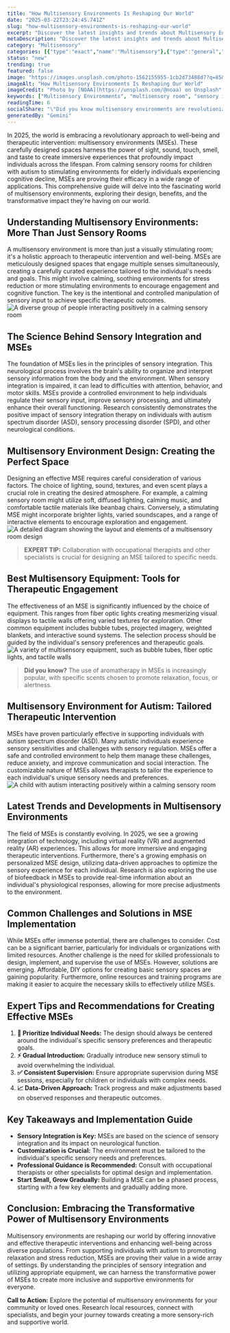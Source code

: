 ```yaml
---
title: "How Multisensory Environments Is Reshaping Our World"
date: "2025-03-22T23:24:45.741Z"
slug: "how-multisensory-environments-is-reshaping-our-world"
excerpt: "Discover the latest insights and trends about Multisensory Environments. This comprehensive guide covers everything you need to know about Multisensory Environments in 2025."
metaDescription: "Discover the latest insights and trends about Multisensory Environments. This comprehensive guide covers everything you need to know about Multisensory Env..."
category: "Multisensory"
categories: [{"type":"exact","name":"Multisensory"},{"type":"general","name":"Healthcare"},{"type":"medium","name":"Therapeutic Design"},{"type":"specific","name":"Sensory Integration Therapy"},{"type":"niche","name":"Autism Spectrum Disorder"}]
status: "new"
trending: true
featured: false
image: "https://images.unsplash.com/photo-1562155955-1cb2d73488d7?q=85&w=1200&fit=max&fm=webp&auto=compress"
imageAlt: "How Multisensory Environments Is Reshaping Our World"
imageCredit: "Photo by [NOAA](https://unsplash.com/@noaa) on Unsplash"
keywords: ["Multisensory Environments", "multisensory room", "sensory integration therapy", "multisensory environment design", "best multisensory equipment", "calming sensory room", "sensory room benefits", "buy multisensory equipment", "create a sensory room", "multisensory environment for autism"]
readingTime: 6
socialShare: "\"Did you know multisensory environments are revolutionizing therapy by harnessing the power of all five senses to create personalized experiences for improved well-being?\""
generatedBy: "Gemini"
---
```




In 2025, the world is embracing a revolutionary approach to well-being and therapeutic intervention: multisensory environments (MSEs).  These carefully designed spaces harness the power of sight, sound, touch, smell, and taste to create immersive experiences that profoundly impact individuals across the lifespan. From calming sensory rooms for children with autism to stimulating environments for elderly individuals experiencing cognitive decline, MSEs are proving their efficacy in a wide range of applications. This comprehensive guide will delve into the fascinating world of multisensory environments, exploring their design, benefits, and the transformative impact they're having on our world.

## Understanding Multisensory Environments: More Than Just Sensory Rooms

A multisensory environment is more than just a visually stimulating room; it's a holistic approach to therapeutic intervention and well-being.  MSEs are meticulously designed spaces that engage multiple senses simultaneously, creating a carefully curated experience tailored to the individual's needs and goals.  This might involve calming, soothing environments for stress reduction or more stimulating environments to encourage engagement and cognitive function.  The key is the intentional and controlled manipulation of sensory input to achieve specific therapeutic outcomes. ![A diverse group of people interacting positively in a calming sensory room](https://images.unsplash.com/photo-1561470508-fd4df1ed90b2?q=85&w=1200&fit=max&fm=webp&auto=compress)

## The Science Behind Sensory Integration and MSEs

The foundation of MSEs lies in the principles of sensory integration. This neurological process involves the brain's ability to organize and interpret sensory information from the body and the environment. When sensory integration is impaired, it can lead to difficulties with attention, behavior, and motor skills. MSEs provide a controlled environment to help individuals regulate their sensory input, improve sensory processing, and ultimately enhance their overall functioning.  Research consistently demonstrates the positive impact of sensory integration therapy on individuals with autism spectrum disorder (ASD), sensory processing disorder (SPD), and other neurological conditions.

## Multisensory Environment Design: Creating the Perfect Space

Designing an effective MSE requires careful consideration of various factors.  The choice of lighting, sound, textures, and even scent plays a crucial role in creating the desired atmosphere.  For example, a calming sensory room might utilize soft, diffused lighting, calming music, and comfortable tactile materials like beanbag chairs.  Conversely, a stimulating MSE might incorporate brighter lights, varied soundscapes, and a range of interactive elements to encourage exploration and engagement.  ![A detailed diagram showing the layout and elements of a multisensory room design](https://images.unsplash.com/photo-1582721534293-c005ee2f09d5?q=85&w=1200&fit=max&fm=webp&auto=compress)

> **EXPERT TIP:**  Collaboration with occupational therapists and other specialists is crucial for designing an MSE tailored to specific needs.

## Best Multisensory Equipment: Tools for Therapeutic Engagement

The effectiveness of an MSE is significantly influenced by the choice of equipment.  This ranges from fiber optic lights creating mesmerizing visual displays to tactile walls offering varied textures for exploration.  Other common equipment includes bubble tubes, projected imagery, weighted blankets, and interactive sound systems.  The selection process should be guided by the individual's sensory preferences and therapeutic goals.  ![A variety of multisensory equipment, such as bubble tubes, fiber optic lights, and tactile walls](https://images.unsplash.com/photo-1584266032559-fe29c2fc22e8?q=85&w=1200&fit=max&fm=webp&auto=compress)

> **Did you know?** The use of aromatherapy in MSEs is increasingly popular, with specific scents chosen to promote relaxation, focus, or alertness.

## Multisensory Environment for Autism: Tailored Therapeutic Intervention

MSEs have proven particularly effective in supporting individuals with autism spectrum disorder (ASD). Many autistic individuals experience sensory sensitivities and challenges with sensory regulation. MSEs offer a safe and controlled environment to help them manage these challenges, reduce anxiety, and improve communication and social interaction.  The customizable nature of MSEs allows therapists to tailor the experience to each individual's unique sensory needs and preferences.  ![A child with autism interacting positively within a calming sensory room](https://images.unsplash.com/photo-1562155955-1cb2d73488d7?q=85&w=1200&fit=max&fm=webp&auto=compress)

## Latest Trends and Developments in Multisensory Environments

The field of MSEs is constantly evolving.  In 2025, we see a growing integration of technology, including virtual reality (VR) and augmented reality (AR) experiences.  This allows for more immersive and engaging therapeutic interventions.  Furthermore, there's a growing emphasis on personalized MSE design, utilizing data-driven approaches to optimize the sensory experience for each individual.  Research is also exploring the use of biofeedback in MSEs to provide real-time information about an individual's physiological responses, allowing for more precise adjustments to the environment.

## Common Challenges and Solutions in MSE Implementation

While MSEs offer immense potential, there are challenges to consider. Cost can be a significant barrier, particularly for individuals or organizations with limited resources. Another challenge is the need for skilled professionals to design, implement, and supervise the use of MSEs.  However, solutions are emerging.  Affordable, DIY options for creating basic sensory spaces are gaining popularity.  Furthermore, online resources and training programs are making it easier to acquire the necessary skills to effectively utilize MSEs.

## Expert Tips and Recommendations for Creating Effective MSEs

1. **🔑 Prioritize Individual Needs:**  The design should always be centered around the individual's specific sensory preferences and therapeutic goals.
2. **⚡ Gradual Introduction:** Gradually introduce new sensory stimuli to avoid overwhelming the individual.
3. **✅ Consistent Supervision:**  Ensure appropriate supervision during MSE sessions, especially for children or individuals with complex needs.
4. **📈 Data-Driven Approach:** Track progress and make adjustments based on observed responses and therapeutic outcomes.

## Key Takeaways and Implementation Guide

* **Sensory Integration is Key:** MSEs are based on the science of sensory integration and its impact on neurological function.
* **Customization is Crucial:**  The environment must be tailored to the individual's specific sensory needs and preferences.
* **Professional Guidance is Recommended:** Consult with occupational therapists or other specialists for optimal design and implementation.
* **Start Small, Grow Gradually:** Building a MSE can be a phased process, starting with a few key elements and gradually adding more.

## Conclusion: Embracing the Transformative Power of Multisensory Environments

Multisensory environments are reshaping our world by offering innovative and effective therapeutic interventions and enhancing well-being across diverse populations.  From supporting individuals with autism to promoting relaxation and stress reduction, MSEs are proving their value in a wide array of settings.  By understanding the principles of sensory integration and utilizing appropriate equipment, we can harness the transformative power of MSEs to create more inclusive and supportive environments for everyone.

**Call to Action:**  Explore the potential of multisensory environments for your community or loved ones.  Research local resources, connect with specialists, and begin your journey towards creating a more sensory-rich and supportive world.


